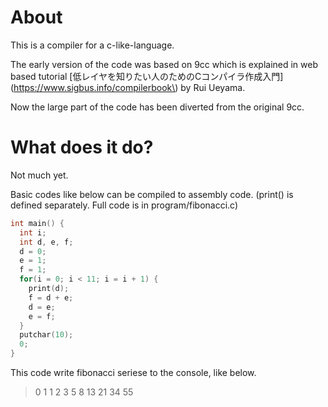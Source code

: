 # About

This is a compiler for a c-like-language.

The early version of the code was based on 9cc which is explained in web based tutorial
[低レイヤを知りたい人のためのCコンパイラ作成入門](https://www.sigbus.info/compilerbook\) by Rui Ueyama.

Now the large part of the code has been diverted from the original 9cc.

# What does it do?

Not much yet.

Basic codes like below can be compiled to assembly code. (print() is defined separately. Full code is in program/fibonacci.c)

```c
int main() {
  int i;
  int d, e, f;
  d = 0;
  e = 1;
  f = 1;
  for(i = 0; i < 11; i = i + 1) {
    print(d);
    f = d + e;
    d = e;
    e = f;
  }
  putchar(10);
  0;
}
```

This code write fibonacci seriese to the console, like below.

> 0 1 1 2 3 5 8 13 21 34 55 


